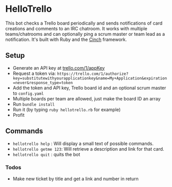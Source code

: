 # HelloTrello

This bot checks a Trello board periodically and sends notifications of card creations and comments to an IRC chatroom. It works with multiple teams/chatrooms and can optionally ping a scrum master or team lead as a notification. It's built with Ruby and the [Cinch](https://github.com/cinchrb/cinch) framework.

## Setup
-  Generate an API key at [trello.com/1/appKey](https://trello.com/1/appKey/generate)
-  Request a token via: `https://trello.com/1/authorize?key=substitutewithyourapplicationkey&name=My+Application&expiration=never&response_type=token`
-  Add the token and API key, Trello board id and an optional scrum master to `config.yaml`
  - Multiple boards per team are allowed, just make the board ID an array
-  Run `bundle install`
-  Run it (by typing `ruby hellotrello.rb` for example)
-  Profit

## Commands
- `hellotrello help` : Will display a small text of possible commands.
- `hellotrello getme 123`: Will retrieve a description and link for that card.
- `hellotrello quit` : quits the bot

### Todos
-  Make new ticket by title and get a link and number in return
